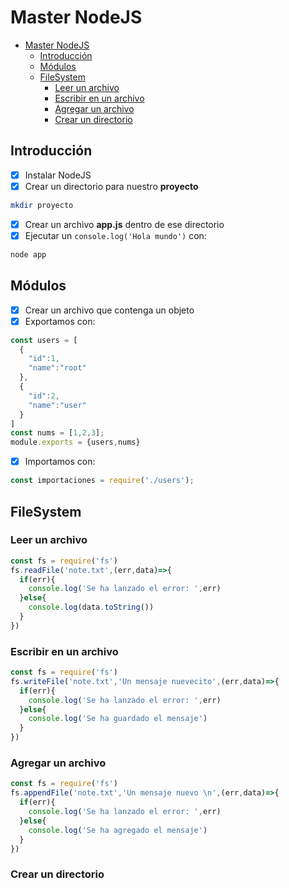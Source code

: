 # Master NodeJS

- [Master NodeJS](#master-nodejs)
  - [Introducción](#introducción)
  - [Módulos](#módulos)
  - [FileSystem](#filesystem)
    - [Leer un archivo](#leer-un-archivo)
    - [Escribir en un archivo](#escribir-en-un-archivo)
    - [Agregar un archivo](#agregar-un-archivo)
    - [Crear un directorio](#crear-un-directorio)

## Introducción

- [x] Instalar NodeJS
- [x] Crear un directorio para nuestro **proyecto**

```bash
mkdir proyecto
```
- [x] Crear un archivo **app.js** dentro de ese directorio
- [x] Ejecutar un ```console.log('Hola mundo')``` con:

```bash
node app
```

## Módulos

- [x] Crear un archivo que contenga un objeto
- [x] Exportamos con:

```javascript
const users = [
  {
    "id":1,
    "name":"root"
  },
  {
    "id":2,
    "name":"user"
  }
]
const nums = [1,2,3];
module.exports = {users,nums}
```
- [x] Importamos con:

```javascript
const importaciones = require('./users');
```

## FileSystem

### Leer un archivo

```javascript
const fs = require('fs')
fs.readFile('note.txt',(err,data)=>{
  if(err){
    console.log('Se ha lanzado el error: ',err)
  }else{
    console.log(data.toString())
  }
})
```

### Escribir en un archivo

```javascript
const fs = require('fs')
fs.writeFile('note.txt','Un mensaje nuevecito',(err,data)=>{
  if(err){
    console.log('Se ha lanzado el error: ',err)
  }else{
    console.log('Se ha guardado el mensaje')
  }
})
```

### Agregar un archivo

```javascript
const fs = require('fs')
fs.appendFile('note.txt','Un mensaje nuevo \n',(err,data)=>{
  if(err){
    console.log('Se ha lanzado el error: ',err)
  }else{
    console.log('Se ha agregado el mensaje')
  }
})
```

### Crear un directorio









